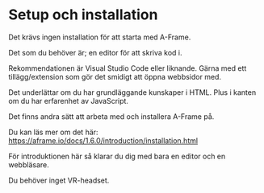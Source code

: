 # Setup och installation

Det krävs ingen installation för att starta med A-Frame.

Det som du behöver är;  en editor för att skriva kod i.

Rekommendationen är Visual Studio Code eller liknande. Gärna med ett tillägg/extension som gör det smidigt att öppna webbsidor med.

Det underlättar om du har grundläggande kunskaper i HTML. Plus i kanten om du har erfarenhet av JavaScript.

Det finns andra sätt att arbeta med och installera A-Frame på.

Du kan läs mer om det här: https://aframe.io/docs/1.6.0/introduction/installation.html

För introduktionen här så klarar du dig med bara en editor och en webbläsare.

Du behöver inget VR-headset.
